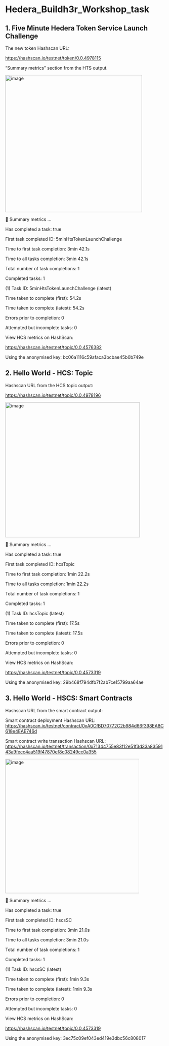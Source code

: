 # Hedera_Buildh3r_Workshop_task

## 1. Five Minute Hedera Token Service Launch Challenge

The new token Hashscan URL: 

https://hashscan.io/testnet/token/0.0.4978115

“Summary metrics” section from the HTS output.


<img width="432" alt="image" src="https://github.com/user-attachments/assets/2bd10390-dff6-45bb-ad59-daadfad9321e">

🔢 Summary metrics  …

Has completed a task: true

First task completed ID: 5minHtsTokenLaunchChallenge

Time to first task completion: 3min 42.1s

Time to all tasks completion: 3min 42.1s

Total number of task completions: 1

Completed tasks: 1

(1) Task ID: 5minHtsTokenLaunchChallenge (latest)

Time taken to complete (first): 54.2s

Time taken to complete (latest): 54.2s 

Errors prior to completion: 0

Attempted but incomplete tasks: 0

View HCS metrics on HashScan:

 https://hashscan.io/testnet/topic/0.0.4576382 
 
Using the anonymised key: bc06a1116c59afaca3bcbae45b0b749e


## 2. Hello World - HCS: Topic

Hashscan URL from the HCS topic output:

 https://hashscan.io/testnet/topic/0.0.4978196

 <img width="425" alt="image" src="https://github.com/user-attachments/assets/0f9a5a1a-3f8f-4109-8f2a-a9c6e825034a">


🔢 Summary metrics  …

Has completed a task: true

First task completed ID: hcsTopic

Time to first task completion: 1min 22.2s

Time to all tasks completion: 1min 22.2s

Total number of task completions: 1

Completed tasks: 1

(1) Task ID: hcsTopic (latest)

Time taken to complete (first): 17.5s

Time taken to complete (latest): 17.5s

Errors prior to completion: 0

Attempted but incomplete tasks: 0

View HCS metrics on HashScan:

 https://hashscan.io/testnet/topic/0.0.4573319 
 
Using the anonymised key: 29b468f794dfb7f2ab7ce15799aa64ae



## 3. Hello World - HSCS: Smart Contracts


Hashscan URL from the smart contract output:

Smart contract deployment Hashscan URL:
 https://hashscan.io/testnet/contract/0xA0CfBD70772C2b984d66f398EA8C618e4EAE746d

Smart contract write transaction Hashscan URL:
 https://hashscan.io/testnet/transaction/0x71344755e83f12e51f3d33a8359143a9fecc4aa519f47870ef8c08249cc0a355


 <img width="423" alt="image" src="https://github.com/user-attachments/assets/5091efd0-5f12-49c3-aa0b-e85a50fc4259">

 
🔢 Summary metrics  …

Has completed a task: true

First task completed ID: hscsSC

Time to first task completion: 3min 21.0s

Time to all tasks completion: 3min 21.0s

Total number of task completions: 1

Completed tasks: 1

(1) Task ID: hscsSC (latest)

Time taken to complete (first): 1min 9.3s

Time taken to complete (latest): 1min 9.3s

Errors prior to completion: 0

Attempted but incomplete tasks: 0

View HCS metrics on HashScan:

 https://hashscan.io/testnet/topic/0.0.4573319 
 
Using the anonymised key: 3ec75c09ef043ed419e3dbc56c808017

